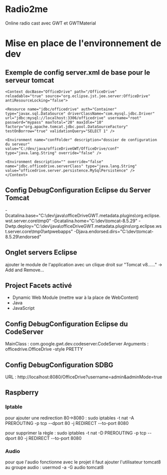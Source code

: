 # Radio2me
Online radio cast avec GWT et GWTMaterial

# Mise en place de l'environnement de dev

## Exemple de config server.xml de base pour le serveur tomcat
	<Context docBase="OfficeDrive" path="/OfficeDrive"
	reloadable="true" source="org.eclipse.jst.jee.server:OfficeDrive"
	antiResourceLocking="false">

	<Resource name="jdbc/officedrive" auth="Container"
	type="javax.sql.DataSource" driverClassName="com.mysql.jdbc.Driver"
	url="jdbc:mysql://localhost:3306/officedrive" username="root"
	password="mypass" maxTotal="20" maxIdle="10"
	factory="org.apache.tomcat.jdbc.pool.DataSourceFactory"
	testOnBorrow="true" validationQuery="SELECT 1" />
	
	<Environment name="confFolder" description="dossier de configuration du serveur"
	value="C:/dev/java/officeDriveGWT/OfficeDrive/conf" type="java.lang.String" override="false" />

	<Environment description="" override="false"
	name="jdbc.officedrive.serverClass" type="java.lang.String"
	value="officedrive.server.persistence.MySqlPersistence" />
	</Context>

## Config DebugConfiguration Eclipse du Server Tomcat
-Dcatalina.base="C:\dev\java\officeDriveGWT\.metadata\.plugins\org.eclipse.wst.server.core\tmp0" -Dcatalina.home="C:\dev\tomcat-8.5.29" -Dwtp.deploy="C:\dev\java\officeDriveGWT\.metadata\.plugins\org.eclipse.wst.server.core\tmp0\wtpwebapps" -Djava.endorsed.dirs="C:\dev\tomcat-8.5.29\endorsed"

## Onglet servers Eclipse
ajouter le module de l'application avec un clique droit sur "Tomcat v8......" -> Add and Remove...

## Project Facets activé
- Dynamic Web Module (mettre war à la place de WebContent)
- Java
- JavaScript

## Config DebugConfiguration Eclipse du CodeServer
MainClass : com.google.gwt.dev.codeserver.CodeServer
Arguments : officedrive.OfficeDrive -style PRETTY

## Config DebugConfiguration SDBG
URL : http://localhost:8080/OfficeDrive?username=admin&adminMode=true

## Raspberry
### Iptable
pour ajouter une redirection 80->8080 : 
sudo iptables -t nat -A PREROUTING -p tcp --dport 80 -j REDIRECT --to-port 8080

pour supprimer la règle :
sudo iptables -t nat -D PREROUTING -p tcp --dport 80 -j REDIRECT --to-port 8080
### Audio
pour que l'audio fonctionne avec le projet il faut ajouter l'utilisateur tomcat8 au groupe audio :
usermod -a -G audio tomcat8
